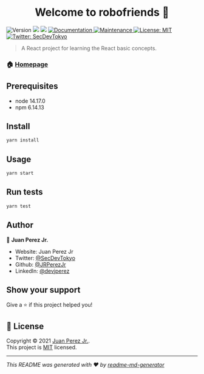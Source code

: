 <h1 align="center">Welcome to robofriends 👋</h1>
<p>
  <img alt="Version" src="https://img.shields.io/badge/version-1.0.0-blue.svg?cacheSeconds=2592000" />
  <img src="https://img.shields.io/badge/node-14.17.0-blue.svg" />
  <img src="https://img.shields.io/badge/npm-6.14.13-blue.svg" />
  <a href="https://github.com/JRPerezJr/complete-junior-to-senior-react-robofriends-app#readme" target="_blank">
    <img alt="Documentation" src="https://img.shields.io/badge/documentation-yes-brightgreen.svg" />
  </a>
  <a href="https://github.com/JRPerezJr/complete-junior-to-senior-react-robofriends-app/graphs/commit-activity" target="_blank">
    <img alt="Maintenance" src="https://img.shields.io/badge/Maintained%3F-yes-green.svg" />
  </a>
  <a href="https://github.com/JRPerezJr/complete-junior-to-senior-react-robofriends-app/blob/master/LICENSE" target="_blank">
    <img alt="License: MIT" src="https://img.shields.io/github/license/JRPerezJr/robofriends" />
  </a>
  <a href="https://twitter.com/SecDevTokyo" target="_blank">
    <img alt="Twitter: SecDevTokyo" src="https://img.shields.io/twitter/follow/SecDevTokyo.svg?style=social" />
  </a>
</p>

> A React project for learning the React basic concepts.

### 🏠 [Homepage](https://github.com/JRPerezJr/complete-junior-to-senior-react-robofriends-app)

## Prerequisites

- node 14.17.0
- npm 6.14.13

## Install

```sh
yarn install
```

## Usage

```sh
yarn start
```

## Run tests

```sh
yarn test
```

## Author

👤 **Juan Perez Jr.**

* Website: Juan Perez Jr
* Twitter: [@SecDevTokyo](https://twitter.com/SecDevTokyo)
* Github: [@JRPerezJr](https://github.com/JRPerezJr)
* LinkedIn: [@devjperez](https://linkedin.com/in/devjperez)


## Show your support

Give a ⭐️ if this project helped you!

## 📝 License

Copyright © 2021 [Juan Perez Jr.](https://github.com/JRPerezJr).<br />
This project is [MIT](https://github.com/JRPerezJr/complete-junior-to-senior-react-robofriends-app/blob/master/LICENSE) licensed.

***
_This README was generated with ❤️ by [readme-md-generator](https://github.com/kefranabg/readme-md-generator)_